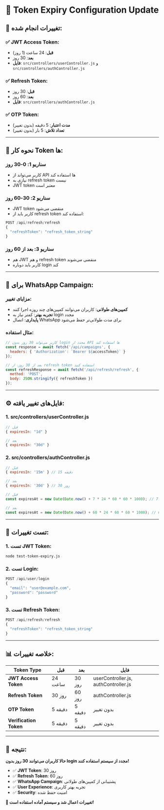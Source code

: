 # 🔑 Token Expiry Configuration Update

## 📅 **تغییرات انجام شده:**

### **✅ JWT Access Token:**
- **قبل**: 24 ساعت (1 روز)
- **بعد**: 30 روز
- **فایل**: `src/controllers/userController.js` و `src/controllers/authController.js`

### **✅ Refresh Token:**
- **قبل**: 30 روز
- **بعد**: 60 روز
- **فایل**: `src/controllers/authController.js`

### **✅ OTP Token:**
- **مدت اعتبار**: 5 دقیقه (بدون تغییر)
- **تعداد تلاش**: 5 بار (بدون تغییر)

---

## 🔄 **نحوه کار Token ها:**

### **سناریو 1: 0-30 روز**
- کاربر می‌تواند از API ها استفاده کند
- نیازی به refresh token نیست
- JWT token معتبر است

### **سناریو 2: 30-60 روز**
- JWT token منقضی می‌شود
- کاربر باید از refresh token استفاده کند:
```javascript
POST /api/refresh/refresh
{
  "refreshToken": "refresh_token_string"
}
```

### **سناریو 3: بعد از 60 روز**
- هم JWT و هم refresh token منقضی می‌شوند
- کاربر باید دوباره login کند

---

## 📱 **برای WhatsApp Campaign:**

### **مزایای تغییر:**
- **کمپین‌های طولانی**: کاربران می‌توانند کمپین‌های چند روزه اجرا کنند
- **تجربه بهتر**: کمتر نیاز به login مجدد
- **پایداری**: اتصال WhatsApp برای مدت طولانی‌تر حفظ می‌شود

### **مثال استفاده:**
```javascript
// کاربر می‌تواند 30 روز بدون login مجدد از API ها استفاده کند
const response = await fetch('/api/campaigns', {
  headers: { 'Authorization': `Bearer ${accessToken}` }
});

// بعد از 30 روز، از refresh token استفاده کنید
const refreshResponse = await fetch('/api/refresh/refresh', {
  method: 'POST',
  body: JSON.stringify({ refreshToken })
});
```

---

## ⚙️ **فایل‌های تغییر یافته:**

### **1. src/controllers/userController.js**
```javascript
// قبل
{ expiresIn: "1d" }

// بعد
{ expiresIn: "30d" }
```

### **2. src/controllers/authController.js**
```javascript
// قبل
{ expiresIn: '15m' } // 15 دقیقه

// بعد
{ expiresIn: '30d' } // 30 روز

// قبل
const expiresAt = new Date(Date.now() + 7 * 24 * 60 * 60 * 1000); // 7 روز

// بعد
const expiresAt = new Date(Date.now() + 60 * 24 * 60 * 60 * 1000); // 60 روز
```

---

## 🧪 **تست تغییرات:**

### **1. تست JWT Token:**
```bash
node test-token-expiry.js
```

### **2. تست Login:**
```javascript
POST /api/user/login
{
  "email": "user@example.com",
  "password": "password"
}
```

### **3. تست Refresh Token:**
```javascript
POST /api/refresh/refresh
{
  "refreshToken": "refresh_token_string"
}
```

---

## 📊 **خلاصه تغییرات:**

| Token Type | قبل | بعد | فایل |
|------------|-----|-----|------|
| **JWT Access Token** | 24 ساعت | 30 روز | userController.js, authController.js |
| **Refresh Token** | 30 روز | 60 روز | authController.js |
| **OTP Token** | 5 دقیقه | 5 دقیقه | بدون تغییر |
| **Verification Token** | 5 دقیقه | 5 دقیقه | بدون تغییر |

---

## 🎯 **نتیجه:**

**حالا کاربران می‌توانند 30 روز بدون login مجدد از سیستم استفاده کنند!**

- ✅ **JWT Token**: 30 روز
- ✅ **Refresh Token**: 60 روز
- ✅ **WhatsApp Campaign**: پشتیبانی از کمپین‌های طولانی
- ✅ **User Experience**: تجربه بهتر کاربری
- ✅ **Security**: امنیت حفظ شده

**🚀 تغییرات اعمال شد و سیستم آماده استفاده است!**

